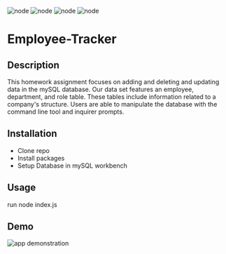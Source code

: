 ![node](https://img.shields.io/badge/node-js-blue) ![node](https://img.shields.io/badge/employee-tracker-yellow) ![node](https://img.shields.io/badge/javascript-js-green) ![node](https://img.shields.io/badge/mysql-db-yellow)
# Employee-Tracker

## Description
This homework assignment focuses on adding and deleting and updating data in the mySQL database. Our data set features an employee, department, and role table. These tables include information related to a company's structure. Users are able to manipulate the database with the command line tool and inquirer prompts.


## Installation

* Clone repo
* Install packages
* Setup Database in mySQL workbench


## Usage 

run node index.js

## Demo

![app demonstration](demo.gif)
